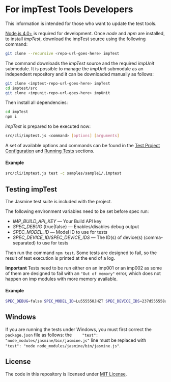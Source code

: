 # For impTest Tools Developers

This information is intended for those who want to update the test tools.

[Node.js 4.0+](https://nodejs.org/en/) is required for development.
Once *node* and *npm* are installed, to install *impTest*, download the impTest source using the following command:

```bash
git clone --recursive <repo-url-goes-here> impTest
```

The command downloads the *impTest* source and the required *impUnit* submodule. It is possible to manage the *impUnit* submodule as an independent repository and it can be downloaded manually as follows:

```bash
git clone <imptest-repo-url-goes-here> impTest
cd imptest/src
git clone <impunit-repo-url-goes-here> impUnit
```

Then install all dependencies:

```bash
cd impTest
npm i
```

*impTest* is prepared to be executed now:

```bash
src/cli/imptest.js <command> [options] [arguments]
```

A set of available options and commands can be found in the [Test Project Configuration](../README.md#test-project-configuration) and [Running Tests](../README.md#running-tests) sections.

#### Example

```bash
src/cli/imptest.js test -c samples/sample1/.imptest
```

## Testing impTest

The Jasmine test suite is included with the project.

The following environment variables need to be set before spec run: 

- *IMP_BUILD_API_KEY* &mdash; Your Build API key
- *SPEC_DEBUG* {true|false} &mdash; Enables/disables debug output
- *SPEC_MODEL_ID* &mdash; Model ID to use for tests
- *SPEC_DEVICE_ID/SPEC_DEVICE_IDS* &mdash; The ID(s) of device(s) (comma-separated) to use for tests

Then run the command `npm test`. Some tests are designed to fail, so the result of test execution is printed at the end of a log.

**Important** Tests need to be run either on an imp001 or an imp002 as some of them are designed to fail with an `"Out of memory"` error, which does not happen on imp modules with more memory available.

#### Example

```bash
SPEC_DEBUG=false SPEC_MODEL_ID=Lu55555OJHZT SPEC_DEVICE_IDS=237d555558a609ee npm test
```

## Windows

If you are running the tests under Windows, you must first correct the `package.json` file as follows: the `    "test": "node_modules/jasmine/bin/jasmine.js"` line must be replaced with `    "test": "node node_modules/jasmine/bin/jasmine.js"`.

## License

The code in this repository is licensed under [MIT License](../LICENSE).
